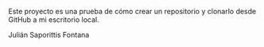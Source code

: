 Este proyecto es una prueba de cómo crear un repositorio y clonarlo desde GitHub a mi escritorio local.

Julián Saporittis Fontana
